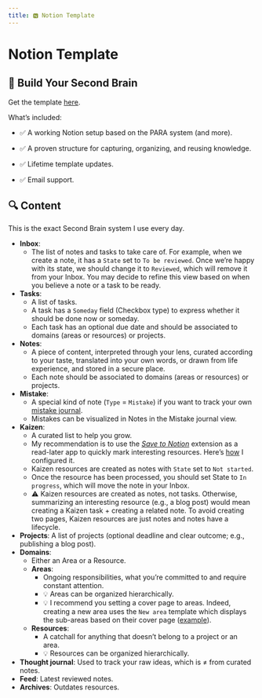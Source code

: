 ```yaml
---
title: 🅽 Notion Template
---
```


# Notion Template

## 🧠 Build Your Second Brain

Get the template [here](https://buy.stripe.com/3cI3cvbeMgNY1Z8fcC4Vy04).

What’s included:

- ✅ A working Notion setup based on the PARA system (and more).

- ✅ A proven structure for capturing, organizing, and reusing knowledge.

- ✅ Lifetime template updates.

- ✅ Email support.

## 🔍 Content

This is the exact Second Brain system I use every day.

- **Inbox**:
    - The list of notes and tasks to take care of. For example, when we create a note, it has a `State` set to `To be reviewed`. Once we’re happy with its state, we should change it to `Reviewed`, which will remove it from your Inbox. You may decide to refine this view based on when you believe a note or a task to be ready.
- **Tasks**:
    - A list of tasks.
    - A task has a `Someday` field (Checkbox type) to express whether it should be done now or someday.
    - Each task has an optional due date and should be associated to domains (areas or resources) or projects.
- **Notes**:
    - A piece of content, interpreted through your lens, curated according to your taste, translated into your own words, or drawn from life experience, and stored in a secure place.
    - Each note should be associated to domains (areas or resources) or projects.
- **Mistake**:
    - A special kind of note (`Type` = `Mistake`) if you want to track your own [mistake journal](https://www.thecoder.cafe/p/mistake-journal).
    - Mistakes can be visualized in Notes in the Mistake journal view.
- **Kaizen**:
    - A curated list to help you grow.
    - My recommendation is to use the [*Save to Notion*](https://www.savetonotion.so/) extension as a read-later app to quickly mark interesting resources. Here’s [how](https://raw.githubusercontent.com/teivah/thecodercafe/refs/heads/main/res/second-brain-save-to-notion.png) I configured it.
    - Kaizen resources are created as notes with `State` set to `Not started`.
    - Once the resource has been processed, you should set State to `In progress`, which will move the note in your Inbox.
    - ⚠️ Kaizen resources are created as notes, not tasks. Otherwise, summarizing an interesting resource (e.g., a blog post) would mean creating a Kaizen task + creating a related note. To avoid creating two pages, Kaizen resources are just notes and notes have a lifecycle.
- **Projects**: A list of projects (optional deadline and clear outcome; e.g., publishing a blog post).
- **Domains**:
    - Either an Area or a Resource.
    - **Areas**:
        - Ongoing responsibilities, what you’re committed to and require constant attention.
        - 💡 Areas can be organized hierarchically.
        - 💡 I recommend you setting a cover page to areas. Indeed, creating a new area uses the `New area` template which displays the sub-areas based on their cover page ([example](https://raw.githubusercontent.com/teivah/thecodercafe/refs/heads/main/res/second-brain-area.png)).
    - **Resources**:
        - A catchall for anything that doesn’t belong to a project or an area.
        - 💡 Resources can be organized hierarchically.
- **Thought journal**: Used to track your raw ideas, which is ≠ from curated notes.
- **Feed**: Latest reviewed notes.
- **Archives**: Outdates resources.
